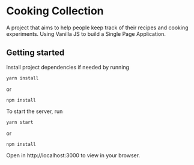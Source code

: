 # Cooking Collection

A project that aims to help people keep track of their recipes and cooking experiments. Using Vanilla JS to build a Single Page Application.


## Getting started
Install project dependencies if needed by running

`yarn install`

or

`npm install`

To start the server, run

`yarn start`

or

`npm install`

Open in http://localhost:3000 to view in your browser.
